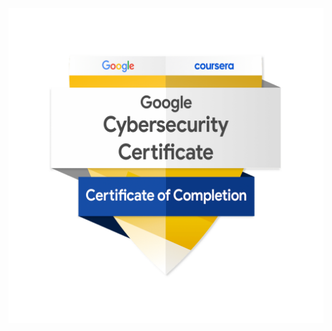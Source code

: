 ![Google Cybersecurity Certificate](https://github.com/guyleonchen/PNG-certs/blob/f24a65171e076010443138707ef8019803eafc47/Google-Cybersecurity-Certificate.png)
